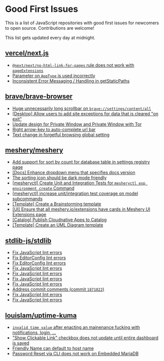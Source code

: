 # Good First Issues

This is a list of JavaScript repositories with good first issues for newcomers to open source. Contributions are welcome!

This list gets updated every day at midnight.

## [vercel/next.js](https://github.com/vercel/next.js)

- [`@next/next/no-html-link-for-pages` rule does not work with `pageExtensions`](https://github.com/vercel/next.js/issues/53473)
- [Parameter on `AppType` is used incorrectly](https://github.com/vercel/next.js/issues/42846)
- [Inconsistent Error Messaging / Handling in getStaticPaths](https://github.com/vercel/next.js/issues/41281)

## [brave/brave-browser](https://github.com/brave/brave-browser)

- [Huge unnecessarily long scrollbar on `brave://settings/content/all`](https://github.com/brave/brave-browser/issues/44696)
- [[Desktop] Allow users to add site exceptions for data that is cleared "on exit"](https://github.com/brave/brave-browser/issues/10493)
- [Update design for Private Window and Private Window with Tor](https://github.com/brave/brave-browser/issues/44909)
- [Right arrow-key to auto-complete url bar](https://github.com/brave/brave-browser/issues/44927)
- [Text change in forgetful browsing global setting](https://github.com/brave/brave-browser/issues/30163)

## [meshery/meshery](https://github.com/meshery/meshery)

- [Add support for sort by count for database table in settings registry page](https://github.com/meshery/meshery/issues/13958)
- [[Docs] Enhance dropdown menu that specifies docs version](https://github.com/meshery/meshery/issues/9227)
- [The sorting icon should be dark mode friendly](https://github.com/meshery/meshery/issues/13306)
- [[mesheryctl] Create Unit and Integration Tests for `mesheryctl exp environment create` Command](https://github.com/meshery/meshery/issues/12138)
- [[mesheryctl] increase unit/integration test coverage on model subcommands](https://github.com/meshery/meshery/issues/14042)
- [[Template] Create a Brainstorming template](https://github.com/meshery/meshery/issues/12503)
- [[UI] Ensure that all meshery.io/extensions have cards in Meshery UI Extensions page](https://github.com/meshery/meshery/issues/13623)
- [[Catalog] Publish Cloudnative Apps to Catalog](https://github.com/meshery/meshery/issues/9282)
- [[Template] Create an UML Diagram template](https://github.com/meshery/meshery/issues/12451)

## [stdlib-js/stdlib](https://github.com/stdlib-js/stdlib)

- [Fix JavaScript lint errors](https://github.com/stdlib-js/stdlib/issues/6934)
- [Fix EditorConfig lint errors](https://github.com/stdlib-js/stdlib/issues/6933)
- [Fix EditorConfig lint errors](https://github.com/stdlib-js/stdlib/issues/6925)
- [Fix JavaScript lint errors](https://github.com/stdlib-js/stdlib/issues/6704)
- [Fix JavaScript lint errors](https://github.com/stdlib-js/stdlib/issues/6716)
- [Fix JavaScript lint errors](https://github.com/stdlib-js/stdlib/issues/6826)
- [Fix JavaScript lint errors](https://github.com/stdlib-js/stdlib/issues/6762)
- [Address commit comments (commit `1871022`)](https://github.com/stdlib-js/stdlib/issues/6713)
- [Fix JavaScript lint errors](https://github.com/stdlib-js/stdlib/issues/6603)
- [Fix JavaScript lint errors](https://github.com/stdlib-js/stdlib/issues/6577)

## [louislam/uptime-kuma](https://github.com/louislam/uptime-kuma)

- [`invalid time value` after enacting an mainenance fucking with notifications, login, ...](https://github.com/louislam/uptime-kuma/issues/5780)
- ["Show Clickable Link" checkbox does not update until entire dashboard is saved](https://github.com/louislam/uptime-kuma/issues/3794)
- [Friendly Name can default to host name](https://github.com/louislam/uptime-kuma/issues/5467)
- [Password Reset via CLI does not work on Embedded MariaDB](https://github.com/louislam/uptime-kuma/issues/5670)


